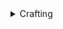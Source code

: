 <details>

<summary>Crafting</summary>
<details>
Toolz

Immersive changes to the game mechanics for crafting workstations, turrets, and stores.

---

Cooking Stations Enhance Settlement Happiness:

- Cooking stations now offer a slight happiness bonus to settlers, contributing to the overall mood of your settlement.
- Access to quality food fosters a happier and more productive community.

Caravan Hitching Posts:

- Provide a happiness boost and generate income for settlements.
- Strategically utilize caravan routes to bolster finances and reputation.

Expanded Workbench Recipes:

- New recipes including compact cooking stations, ground pot cooking stations, and small power armor stations.
- Greater flexibility in designing and optimizing settlement infrastructure.

---

Blueprint Acquisition:

- Find blueprints scattered throughout the Commonwealth or purchase from select merchants.
- Essential for unlocking advanced crafting options.

Crafting Workbench Integration:

- Unlock non-cooking workbenches with corresponding blueprints.
- Rewards for exploration and discovery.

Resource Acquisition:

- Find obscure items strategically placed throughout the game world.
- Craft required components at a crafting workbench if necessary.

---

New Recipe Categories and Components at Crafting Workbenches

Cleaning:
- Restore items to pristine condition using purified water.
- Emphasizes maintenance and upkeep.

Repair:
- Fix damaged items with additional components.
- Prolongs the lifespan of essential tools and machinery.

Scrap:
- Convert miscellaneous items into junk items or original components.
- Efficient resource management.

Craft:
- Create miscellaneous components from scratch.
- Salvage specific components directly from junk items.

---

New Components:

Electric Motor:
- Salvage from desk fans or Giddyup Buttercups.
- Adds another layer of resource management.

Enhanced Targeting Card:
- Vital for advanced workshop objects.
- Salvaged, found, bought, or crafted with Science 3 perk.

---

Introducing the FiXiT: Your Handy Repair Companion

Key Features:
- Versatile functionality for cleaning and minor repairs.
- Resourceful salvaging.
- Limited storage with risk of depletion.
- Advantages over standard workbench.

Acquisition:
- Scavenge for FiXiTs after leaving the vault.
- Components for refilling are common but should not be wasted.

---

Compatibility Information:

Scope of Changes:
- Modifies COBJ records for vanilla workbenches.
- Limited impact on mods introducing new workbenches or crafting recipes.

Load Order Considerations:
- Mods altering crafting recipes loaded after Toolz will override its changes.

---

Key Takeaways:

- Toolz modifies vanilla workbenches' COBJ records.
- Mods introducing new workbenches or crafting recipes are not affected.
- Mods altering crafting recipes loaded after Toolz will override its changes.
</details>



